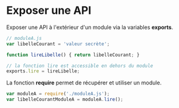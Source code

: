 # Exposer une API

Exposer une API à l'extérieur d'un module via la variables **exports**.

```js
// moduleA.js
var libelleCourant = 'valeur secrète';

function lireLibelle() { return libelleCourant; }

// la fonction lire est accessible en dehors du module
exports.lire = lireLibelle;
```
La fonction **require** permet de récupérer et utiliser un module.
```js
var moduleA = require('./moduleA.js');
var libelleCourantModuleA = moduleA.lire();
```